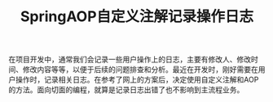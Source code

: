 ﻿---
layout: post_layout
title: SpringAOP自定义注解记录操作日志
time: 2017年07月06日 星期四
location: 海南
pulished: true
---


在项目开发中，通常我们会记录一些用户操作上的日志，主要有修改人、修改时间、修改内容等等，以便于后续的问题排查和分析。最近在开发时，刚好需要在用户操作时，记录相关日志。在参考了网上的方案后，决定使用自定义注解和AOP的方法。面向切面的编程，就算是记录日志出错了也不影响到主流程业务。



